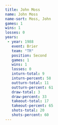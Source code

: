```yaml
---
title: John Moss
name: John Moss
name-sort: Moss, John
games: 1
wins: 1
losses: 0
years:
 - year: 1988
   event: Brier
   team: "TR"
   position: Second
   games: 1
   wins: 1
   losses: 0
   inturn-total: 9
   inturn-percent: 58
   outturn-total: 11
   outturn-percent: 61
   draw-total: 3
   draw-percent: 33
   takeout-total: 17
   takeout-percent: 65
   shots-total: 20
   shots-percent: 60
---
```

